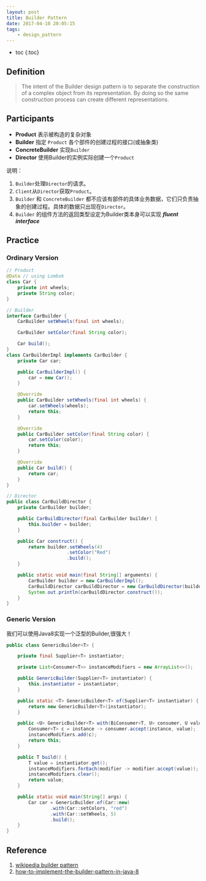 ```yaml
---
layout: post
title: Builder Pattern
date: 2017-04-10 20:05:15
tags:
    - design_pattern
---
```


* toc
{:toc}
## Definition
>The intent of the Builder design pattern is to separate the construction of a complex object from its representation. By doing so the same construction process can create different representations.

## Participants
* **Product** 表示被构造的复杂对象
* **Builder** 指定 `Product` 各个部件的创建过程的接口(或抽象类)
* **ConcreteBuilder** 实现`Builder`
* **Director** 使用Builder的实例实际创建一个`Product`

说明：
1. `Builder`处理`Director`的请求。
2. `Client`从`Director`获取`Product`。
3. `Builder` 和 `ConcreteBuilder` 都不应该有部件的具体业务数据，它们只负责抽象的创建过程。具体的数据只出现在`Director`。
4. `Builder` 的组件方法的返回类型设定为Builder类本身可以实现 ***fluent interface***

## Practice

### Ordinary Version
```java
// Product
@Data // using Lombok
class Car {
    private int wheels;
    private String color;
}
```
```java
// Builder
interface CarBuilder {
    CarBuilder setWheels(final int wheels);

    CarBuilder setColor(final String color);

    Car build();
}
class CarBuilderImpl implements CarBuilder {
    private Car car;

    public CarBuilderImpl() {
        car = new Car();
    }

    @Override
    public CarBuilder setWheels(final int wheels) {
        car.setWheels(wheels);
        return this;
    }

    @Override
    public CarBuilder setColor(final String color) {
        car.setColor(color);
        return this;
    }

    @Override
    public Car build() {
        return car;
    }
}
```
```java
// Director
public class CarBuildDirector {
    private CarBuilder builder;

    public CarBuildDirector(final CarBuilder builder) {
        this.builder = builder;
    }

    public Car construct() {
        return builder.setWheels(4)
                      .setColor("Red")
                      .build();
    }

    public static void main(final String[] arguments) {
        CarBuilder builder = new CarBuilderImpl();
        CarBuildDirector carBuildDirector = new CarBuildDirector(builder);
        System.out.println(carBuildDirector.construct());
    }
}
```

### Generic Version
我们可以使用Java8实现一个泛型的Builder,很强大！
```java
public class GenericBuilder<T> {

    private final Supplier<T> instantiator;

    private List<Consumer<T>> instanceModifiers = new ArrayList<>();

    public GenericBuilder(Supplier<T> instantiator) {
        this.instantiator = instantiator;
    }

    public static <T> GenericBuilder<T> of(Supplier<T> instantiator) {
        return new GenericBuilder<T>(instantiator);
    }

    public <U> GenericBuilder<T> with(BiConsumer<T, U> consumer, U value) {
        Consumer<T> c = instance -> consumer.accept(instance, value);
        instanceModifiers.add(c);
        return this;
    }

    public T build() {
        T value = instantiator.get();
        instanceModifiers.forEach(modifier -> modifier.accept(value));
        instanceModifiers.clear();
        return value;
    }

    public static void main(String[] args) {
        Car car = GenericBuilder.of(Car::new)
                .with(Car::setColors, "red")
                .with(Car::setWheels, 5)
                .build();
    }
}
```

## Reference
1. [wikipedia builder pattern][1]
2. [how-to-implement-the-builder-pattern-in-java-8][2]

[1]: https://en.wikipedia.org/wiki/Builder_pattern#Java "a"
[2]: http://stackoverflow.com/questions/31754786/how-to-implement-the-builder-pattern-in-java-8 "b"
